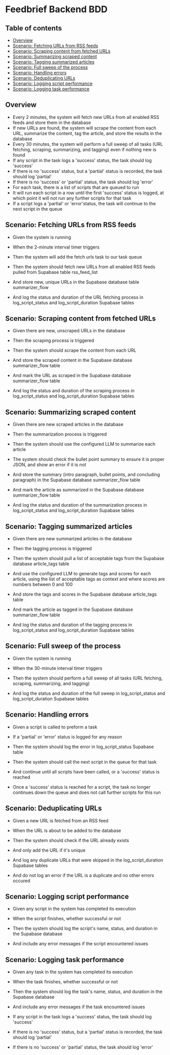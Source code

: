 # Feedbrief Backend BDD

## Table of contents

- [Overview](#overview)
- [Scenario: Fetching URLs from RSS feeds](#scenario-fetching-urls-from-rss-feeds)
- [Scenario: Scraping content from fetched URLs](#scenario-scraping-content-from-fetched-urls)
- [Scenario: Summarizing scraped content](#scenario-summarizing-scraped-content)
- [Scenario: Tagging summarized articles](#scenario-tagging-summarized-articles)
- [Scenario: Full sweep of the process](#scenario-full-sweep-of-the-process)
- [Scenario: Handling errors](#scenario-handling-errors)
- [Scenario: Deduplicating URLs](#scenario-deduplicating-urls)
- [Scenario: Logging script performance](#scenario-logging-script-performance)
- [Scenario: Logging task performance](#scenario-logging-task-performance)

## Overview

- Every 2 minutes, the system will fetch new URLs from all enabled RSS feeds and store them in the database
- If new URLs are found, the system will scrape the content from each URL, summarize the content, tag the article, and store the results in the database
- Every 30 minutes, the system will perform a full sweep of all tasks (URL fetching, scraping, summarizing, and tagging) even if nothing new is found
- If any script in the task logs a 'success' status, the task should log 'success'
- If there is no 'success' status, but a 'partial' status is recorded, the task should log 'partial'
- If there is no 'success' or 'partial' status, the task should log 'error'
- For each task, there is a list of scripts that are queued to run
- It will run each script in a row until the first 'success' status is logged, at which point it will not run any further scripts for that task
- If a script logs a 'partial' or 'error'status, the task will continue to the next script in the queue

## Scenario: Fetching URLs from RSS feeds

- Given the system is running

- When the 2-minute interval timer triggers

- Then the system will add the fetch urls task to our task queue

- Then the system should fetch new URLs from all enabled RSS feeds pulled from Supabase table rss_feed_list

- And store new, unique URLs in the Supabase database table summarizer_flow

- And log the status and duration of the URL fetching process in log_script_status and log_script_duration Supabase tables


## Scenario: Scraping content from fetched URLs

- Given there are new, unscraped URLs in the database

- Then the scraping process is triggered

- Then the system should scrape the content from each URL

- And store the scraped content in the Supabase database summarizer_flow table

- And mark the URL as scraped in the Supabase database summarizer_flow table

- And log the status and duration of the scraping process in log_script_status and log_script_duration Supabase tables


## Scenario: Summarizing scraped content

- Given there are new scraped articles in the database

- Then the summarization process is triggered

- Then the system should use the configured LLM to summarize each article

- The system should check the bullet point summary to ensure it is proper JSON, and show an error if it is not

- And store the summary (intro paragraph, bullet points, and concluding paragraph) in the Supabase database summarizer_flow table

- And mark the article as summarized in the Supabase database summarizer_flow table

- And log the status and duration of the summarization process in log_script_status and log_script_duration Supabase tables


## Scenario: Tagging summarized articles

- Given there are new summarized articles in the database

- Then the tagging process is triggered

- Then the system should pull a list of acceptable tags from the Supabase database article_tags table

- And use the configured LLM to generate tags and scores for each article, using the list of acceptable tags as context and where scores are numbers between 0 and 100

- And store the tags and scores in the Supabase database article_tags table

- And mark the article as tagged in the Supabase database summarizer_flow table

- And log the status and duration of the tagging process in log_script_status and log_script_duration Supabase tables


## Scenario: Full sweep of the process

- Given the system is running

- When the 30-minute interval timer triggers

- Then the system should perform a full sweep of all tasks (URL fetching, scraping, summarizing, and tagging)

- And log the status and duration of the full sweep in log_script_status and log_script_duration Supabase tables


## Scenario: Handling errors

- Given a script is called to preform a task

- If a 'partial' or 'error' status is logged for any reason

- Then the system should log the error in log_script_status Supabase table

- Then the system should call the next script in the queue for that task

- And continue until all scripts have been called, or a 'success' status is reached

- Once a 'success' status is reached for a script, the task no longer continues down the queue and does not call further scripts for this run
  

## Scenario: Deduplicating URLs

- Given a new URL is fetched from an RSS feed

- When the URL is about to be added to the database

- Then the system should check if the URL already exists

- And only add the URL if it's unique

- And log any duplicate URLs that were skipped in the log_script_duration Supabase tables

- And do not log an error if the URL is a duplicate and no other errors occured
  

## Scenario: Logging script performance

- Given any script in the system has completed its execution

- When the script finishes, whether successful or not

- Then the system should log the script's name, status, and duration in the Supabase database

- And include any error messages if the script encountered issues


## Scenario: Logging task performance

- Given any task in the system has completed its execution

- When the task finishes, whether successful or not

- Then the system should log the task's name, status, and duration in the Supabase database

- And include any error messages if the task encountered issues

- If any script in the task logs a 'success' status, the task should log 'success'

- If there is no 'success' status, but a 'partial' status is recorded, the task should log 'partial'

- If there is no 'success' or 'partial' status, the task should log 'error'


